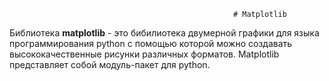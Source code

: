                                                      # Matplotlib
                                                        
 Библиотека **matplotlib** - это бибилиотека двумерной графики для языка программирования python с помощью которой можно создавать высококачественные рисунки различных форматов. Matplotlib представляет собой модуль-пакет для python.                                                
